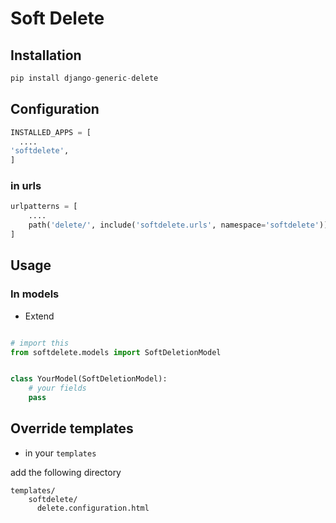 # Soft Delete
## Installation
```python
pip install django-generic-delete
```

## Configuration

```python
INSTALLED_APPS = [
  ....
'softdelete',
]
```


### in urls
```python
urlpatterns = [
    ....
    path('delete/', include('softdelete.urls', namespace='softdelete'))
]
```


## Usage

### In models
* Extend 
```python

# import this
from softdelete.models import SoftDeletionModel


class YourModel(SoftDeletionModel):
    # your fields
    pass

```

## Override templates

* in your ``templates``

add the following directory

```
templates/
    softdelete/
      delete.configuration.html
```